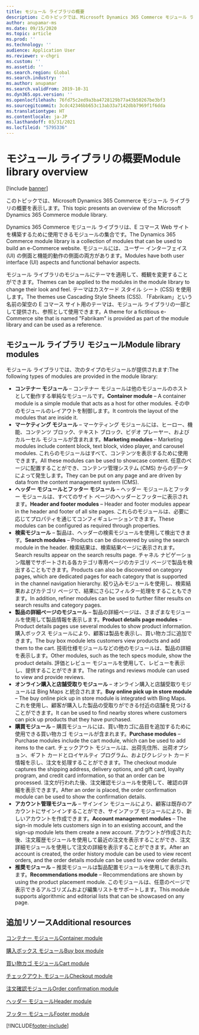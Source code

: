 ```yaml
---
title: モジュール ライブラリの概要
description: このトピックでは、Microsoft Dynamics 365 Commerce モジュール ライブラリの概要を表示します。
author: anupamar-ms
ms.date: 09/15/2020
ms.topic: article
ms.prod: ''
ms.technology: ''
audience: Application User
ms.reviewer: v-chgri
ms.custom: ''
ms.assetid: ''
ms.search.region: Global
ms.search.industry: ''
ms.author: anupamar
ms.search.validFrom: 2019-10-31
ms.dyn365.ops.version: ''
ms.openlocfilehash: 76fd75c2ed9a3ba4728129b77a43b50267be3bf3
ms.sourcegitcommit: 3cdc42346bb653c13ab33a7142dbb7969f1f6dda
ms.translationtype: HT
ms.contentlocale: ja-JP
ms.lasthandoff: 03/31/2021
ms.locfileid: "5795336"
---
```

# <a name="module-library-overview"></a><span data-ttu-id="49140-103">モジュール ライブラリの概要</span><span class="sxs-lookup"><span data-stu-id="49140-103">Module library overview</span></span>

[!include [banner](includes/banner.md)]

<span data-ttu-id="49140-104">このトピックでは、Microsoft Dynamics 365 Commerce モジュール ライブラリの概要を表示します。</span><span class="sxs-lookup"><span data-stu-id="49140-104">This topic presents an overview of the Microsoft Dynamics 365 Commerce module library.</span></span>

<span data-ttu-id="49140-105">Dynamics 365 Commerce モジュール ライブラリは、E コマース Web サイトを構築するために使用できるモジュールの集合です。</span><span class="sxs-lookup"><span data-stu-id="49140-105">The Dynamics 365 Commerce module library is a collection of modules that can be used to build an e-Commerce website.</span></span> <span data-ttu-id="49140-106">モジュールには、ユーザー インターフェイス (UI) の側面と機能的動作の側面の両方があります。</span><span class="sxs-lookup"><span data-stu-id="49140-106">Modules have both user interface (UI) aspects and functional behavior aspects.</span></span>

<span data-ttu-id="49140-107">モジュール ライブラリのモジュールにテーマを適用して、概観を変更することができます。</span><span class="sxs-lookup"><span data-stu-id="49140-107">Themes can be applied to the modules in the module library to change their look and feel.</span></span> <span data-ttu-id="49140-108">テーマはカスケード スタイル シート (CSS) を使用します。</span><span class="sxs-lookup"><span data-stu-id="49140-108">The themes use Cascading Style Sheets (CSS).</span></span> <span data-ttu-id="49140-109">「Fabrikam」という名前の架空の E コマース サイト用のテーマは、モジュール ライブラリの一部として提供され、参照として使用できます。</span><span class="sxs-lookup"><span data-stu-id="49140-109">A theme for a fictitious e-Commerce site that is named "Fabrikam" is provided as part of the module library and can be used as a reference.</span></span>

## <a name="module-library-modules"></a><span data-ttu-id="49140-110">モジュール ライブラリ モジュール</span><span class="sxs-lookup"><span data-stu-id="49140-110">Module library modules</span></span>

<span data-ttu-id="49140-111">モジュール ライブラリでは、次のタイプのモジュールが提供されます:</span><span class="sxs-lookup"><span data-stu-id="49140-111">The following types of modules are provided in the module library:</span></span>

- <span data-ttu-id="49140-112">**コンテナー モジュール** – コンテナー モジュールは他のモジュールのホストとして動作する単純なモジュールです。</span><span class="sxs-lookup"><span data-stu-id="49140-112">**Container module** – A container module is a simple module that acts as a host for other modules.</span></span> <span data-ttu-id="49140-113">その中のモジュールのレイアウトを制御します。</span><span class="sxs-lookup"><span data-stu-id="49140-113">It controls the layout of the modules that are inside it.</span></span>
- <span data-ttu-id="49140-114">**マーケティング モジュール** – マーケティング モジュールには、ヒーロー、機能、コンテンツ ブロック、テキスト ブロック、ビデオ プレーヤー、およびカルーセル モジュールが含まれます。</span><span class="sxs-lookup"><span data-stu-id="49140-114">**Marketing modules** – Marketing modules include content block, text block, video player, and carousel modules.</span></span> <span data-ttu-id="49140-115">これらのモジュールはすべて、コンテンツを表示するために使用できます。</span><span class="sxs-lookup"><span data-stu-id="49140-115">All these modules can be used to showcase content.</span></span> <span data-ttu-id="49140-116">任意のページに配置することができ、コンテンツ管理システム (CMS) からのデータによって発生します。</span><span class="sxs-lookup"><span data-stu-id="49140-116">They can be put on any page and are driven by data from the content management system (CMS).</span></span>
- <span data-ttu-id="49140-117">**ヘッダー モジュールとフッター モジュール** – ヘッダー モジュールとフッター モジュールは、すべてのサイト ページのヘッダーとフッターに表示されます。</span><span class="sxs-lookup"><span data-stu-id="49140-117">**Header and footer modules** – Header and footer modules appear in the header and footer of all site pages.</span></span> <span data-ttu-id="49140-118">これらのモジュールは、必要に応じてプロパティを通じてコンフィギュレーションできます。</span><span class="sxs-lookup"><span data-stu-id="49140-118">These modules can be configured as required through properties.</span></span>
- <span data-ttu-id="49140-119">**検索モジュール** – 製品は、ヘッダーの検索モジュールを使用して検出できます。</span><span class="sxs-lookup"><span data-stu-id="49140-119">**Search modules** – Products can be discovered by using the search module in the header.</span></span> <span data-ttu-id="49140-120">検索結果は、検索結果ページに表示されます。</span><span class="sxs-lookup"><span data-stu-id="49140-120">Search results appear on the search results page.</span></span> <span data-ttu-id="49140-121">チャネル ナビゲーション階層でサポートされる各カテゴリ専用ページのカテゴリ ページで製品を検出することもできます。</span><span class="sxs-lookup"><span data-stu-id="49140-121">Products can also be discovered on category pages, which are dedicated pages for each category that is supported in the channel navigation hierarchy.</span></span> <span data-ttu-id="49140-122">絞り込みモジュールを使用し、検索結果およびカテゴリ ページで、結果にさらにフィルター処理をすることもできます。</span><span class="sxs-lookup"><span data-stu-id="49140-122">In addition, refiner modules can be used to further filter results on search results and category pages.</span></span>
- <span data-ttu-id="49140-123">**製品の詳細ページのモジュール** – 製品の詳細ページは、さまざまなモジュールを使用して製品情報を表示します。</span><span class="sxs-lookup"><span data-stu-id="49140-123">**Product details page modules** – Product details pages use several modules to show product information.</span></span> <span data-ttu-id="49140-124">購入ボックス モジュールにより、顧客は製品を表示し、買い物カゴに追加できます。</span><span class="sxs-lookup"><span data-stu-id="49140-124">The buy box module lets customers view products and add them to the cart.</span></span> <span data-ttu-id="49140-125">技術仕様モジュールなどの他のモジュールは、製品の詳細を表示します。</span><span class="sxs-lookup"><span data-stu-id="49140-125">Other modules, such as the tech specs module, show the product details.</span></span> <span data-ttu-id="49140-126">評価とレビュー モジュールを使用して、レビューを表示し、提供することができます。</span><span class="sxs-lookup"><span data-stu-id="49140-126">The ratings and reviews module can used to view and provide reviews.</span></span>
- <span data-ttu-id="49140-127">**オンライン購入と店舗受取りモジュール** – オンライン購入と店舗受取りモジュールは Bing Maps と統合されます。</span><span class="sxs-lookup"><span data-stu-id="49140-127">**Buy online pick up in store module** – The buy online pick up in store module is integrated with Bing Maps.</span></span> <span data-ttu-id="49140-128">これを使用し、顧客が購入した製品の受取りができる付近の店舗を見つけることができます。</span><span class="sxs-lookup"><span data-stu-id="49140-128">It can be used to find nearby stores where customers can pick up products that they have purchased.</span></span>
- <span data-ttu-id="49140-129">**購買モジュール** – 購買モジュールには、買い物カゴに品目を追加するために使用できる買い物カゴ モジュールが含まれます。</span><span class="sxs-lookup"><span data-stu-id="49140-129">**Purchase modules** – Purchase modules include the cart module, which can be used to add items to the cart.</span></span> <span data-ttu-id="49140-130">チェックアウト モジュールは、出荷先住所、出荷オプション、ギフト カードとロイヤルティ プログラム、およびクレジット カード情報を示し、注文を処理することができます。</span><span class="sxs-lookup"><span data-stu-id="49140-130">The checkout module captures the shipping address, delivery options, and gift card, loyalty program, and credit card information, so that an order can be processed.</span></span> <span data-ttu-id="49140-131">注文が行われた後、注文確認モジュールを使用して、確認の詳細を表示できます。</span><span class="sxs-lookup"><span data-stu-id="49140-131">After an order is placed, the order confirmation module can be used to show the confirmation details.</span></span>
- <span data-ttu-id="49140-132">**アカウント管理モジュール** – サインイン モジュールにより、顧客は既存のアカウントにサインインすることができ、サインアップ モジュールにより、新しいアカウントを作成できます。</span><span class="sxs-lookup"><span data-stu-id="49140-132">**Account management modules** – The sign-in module lets customers sign in to an existing account, and the sign-up module lets them create a new account.</span></span> <span data-ttu-id="49140-133">アカウントが作成された後、注文履歴モジュールを使用して最近の注文を表示することができ、注文詳細モジュールを使用して注文の詳細を表示することができます。</span><span class="sxs-lookup"><span data-stu-id="49140-133">After an account is created, the order history module can be used to view recent orders, and the order details module can be used to view order details.</span></span>
- <span data-ttu-id="49140-134">**推奨モジュール** – 推奨モジュールは製品配置モジュールを使用して表示されます。</span><span class="sxs-lookup"><span data-stu-id="49140-134">**Recommendations module** – Recommendations are shown by using the product placement module.</span></span> <span data-ttu-id="49140-135">このモジュールは、任意のページで表示できるアルゴリズムおよび編集リストをサポートします。</span><span class="sxs-lookup"><span data-stu-id="49140-135">This module supports algorithmic and editorial lists that can be showcased on any page.</span></span>

## <a name="additional-resources"></a><span data-ttu-id="49140-136">追加リソース</span><span class="sxs-lookup"><span data-stu-id="49140-136">Additional resources</span></span>

[<span data-ttu-id="49140-137">コンテナー モジュール</span><span class="sxs-lookup"><span data-stu-id="49140-137">Container module</span></span>](add-container-module.md)

[<span data-ttu-id="49140-138">購入ボックス モジュール</span><span class="sxs-lookup"><span data-stu-id="49140-138">Buy box module</span></span>](add-buy-box.md)

[<span data-ttu-id="49140-139">買い物カゴ モジュール</span><span class="sxs-lookup"><span data-stu-id="49140-139">Cart module</span></span>](add-cart-module.md)

[<span data-ttu-id="49140-140">チェックアウト モジュール</span><span class="sxs-lookup"><span data-stu-id="49140-140">Checkout module</span></span>](add-checkout-module.md)

[<span data-ttu-id="49140-141">注文確認モジュール</span><span class="sxs-lookup"><span data-stu-id="49140-141">Order confirmation module</span></span>](order-confirmation-module.md)

[<span data-ttu-id="49140-142">ヘッダー モジュール</span><span class="sxs-lookup"><span data-stu-id="49140-142">Header module</span></span>](author-header-module.md)

[<span data-ttu-id="49140-143">フッター モジュール</span><span class="sxs-lookup"><span data-stu-id="49140-143">Footer module</span></span>](author-footer-module.md)


[!INCLUDE[footer-include](../includes/footer-banner.md)]